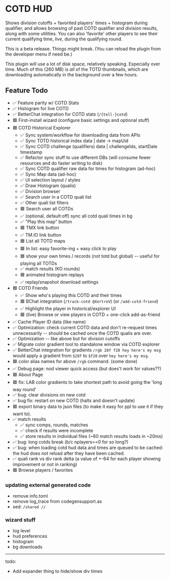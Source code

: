 # COTD HUD

Shows division cutoffs + favorited players' times + histogram during qualifier, and allows browsing of past COTD qualifier and division results, along with some utilities.
You can also 'favorite' other players to see their current qualifying time, *live*, during the qualifying round.

This is a beta release. Things might break. (You can reload the plugin from the developer menu if need be.)

This plugin will use a lot of disk space, relatively speaking. Especially over time. Much of this (260 MB) is *all* of the TOTD thumbnails, which are downloading automatically in the background over a few hours.

## Feature Todo

- ✅ Feature parity w/ COTD Stats
- ✅ Histogram for live COTD
- ✅ BetterChat integration for COTD stats (`/{tell-}cotd`)
- 🟦 First-install wizard (configure basic settings and optional stuff)
- 🟦 COTD Historical Explorer
    - ✅ Sync system/workflow for downloading data from APIs
    - ✅ Sync TOTD historical index data | date -> mapUid
    - ✅ Sync COTD challenge (qualifiers) data | challengeIds, startDate timestamp
    - ✅ Refactor sync stuff to use different DBs (will consume fewer resources and do faster writing to disk)
    - ✅ Sync COTD qualifier raw data for times for histogram (ad-hoc)
    - ✅ Sync Map data (ad-hoc)
    - ✅ UI selection layout / styles
    - ✅ Draw Histogram (qualis)
    - ✅ Division browser
    - ✅ Search user in a COTD quali list
    - ✅ Other quali list filters
    - 🟦 Search user all COTDs
    - ✅ (optional, default:off) sync all cotd quali times in bg
    - ✅ "Play this map" button
    - 🟦 TMX link button
    - ✅ TM.IO link button
    - 🟦 List all TOTD maps
    - 🟦 In list: easy favorite-ing + easy click to play
    - 🟦 show your own times / records (not totd but global) -- useful for playing all TOTDs
    - ✅ match results (KO rounds)
    - 🟦 animated histogram replays
    - ✅ replay/snapshot download settings
- 🟦 COTD Friends
  - ✅ Show who's playing this COTD and their times
  - 🟦 BChat integration (`/track-cotd @XertroV`) (or `/add-cotd-friend`)
  - ✅ Highlight the player in historical/explorer UI
  - 🟦 (live) Browse or view players in COTD + one-click add-as-friend
- ✅ Cache Player ID data (like name)
- ✅ Optimization: check current COTD data and don't re-request times unnecessarily -- should be cached once the COTD qualis are over.
- ✅ Optimization -- like above but for division cutoffs
- ✅ Migrate color gradient tool to standalone window via COTD explorer
- ✅ BetterChat integration for gradients `/rgb 28f f28 hey here's my msg` would apply a gradient from `$28f` to `$f28` over `hey here's my msg`.
- 🟦 color alias names for above `/rgb` command. (some done)
- ✅ Debug page: nod viewer quick access (but does't work for values??)
- 🟦 About Page
- 🟦 fix: LAB color gradients to take shortest path to avoid going the 'long way round'
- ✅ bug: clear divisions on new cotd
- ✅ bug fix: restart on new COTD (halts and doesn't update)
- 🟦 export binary data to json files (to make it easy for ppl to use it if they want to).
- ✅ match results
  - ✅ sync comps, rounds, matches
  - ✅ check if results were incomplete
  - ✅ store results in individual files (~60 match results loads in ~20ms)
- ✅ bug: long cotds break (b/c nplayers==0 for so long?)
- ✅ bug: when loading cotd hud data and times are queued to be cached: the hud does not reload after they have been cached.
- ✅ quali rank vs div rank delta (a value of +-64 for each player showing improvement or not in ranking)
- 🟦 Browse players / favorites

### updating external generated code

- remove info.toml
- remove log_trace from codegensupport.as
- sed: `/shared //`

### wizard stuff

* log level
* hud preferences
* histogram
* bg downloads



-----------


todo:

* Add expander thing to hide/show div times
